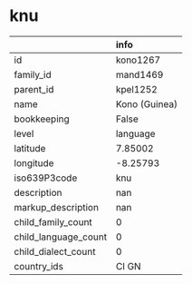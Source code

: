 # knu
|                      | info          |
|:---------------------|:--------------|
| id                   | kono1267      |
| family_id            | mand1469      |
| parent_id            | kpel1252      |
| name                 | Kono (Guinea) |
| bookkeeping          | False         |
| level                | language      |
| latitude             | 7.85002       |
| longitude            | -8.25793      |
| iso639P3code         | knu           |
| description          | nan           |
| markup_description   | nan           |
| child_family_count   | 0             |
| child_language_count | 0             |
| child_dialect_count  | 0             |
| country_ids          | CI GN         |